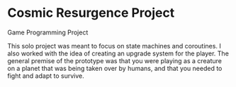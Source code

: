# Cosmic Resurgence Project
Game Programming Project

This solo project was meant to focus on state machines and coroutines. I also worked with the idea of creating an upgrade system for the player. The general premise of the prototype was that you were playing as a creature on a planet that was being taken over by humans, and that you needed to fight and adapt to survive.
